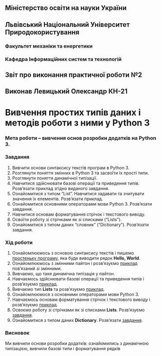 ## Міністерство освіти на науки України
## Львівський Національний Університет Природокористування
### Факультет механіки та енергетики
### Кафедра Інформаційних систем та технологій

## Звіт про виконання практичної роботи №2
## Виконав Левицький Олександр КН-21
# Вивчення простих типів даних і методів роботи з ними у Python 3

### Мета роботи – вивчення основ розробки додатків на Python 3.

### Завдання
1. Вивчити основи синтаксису текстів програм в Python 3.
2. Розглянути поняття змінних в Python 3 та засвоїти їх прості типи.
3. Розглянути поняття динамічної типізації.
4. Навчитися здійснювати базові операції та приведення типів. Розв’язати приклад згідно виданого завдання.
5. Ознайомитися з типом “List”. Навчитися задавати та зчитувати значення їх елементів. Розв’язати приклад.
6. Ознайомитися основними операторами мови Python 3. Розв’язати завдання.
7. Навчитися основам форматування стрічок і текстового виводу.
8. Освоїти роботу зі стрічками як зі списками (“Lists”).
9. Ознайомитися з типом даних “словник” (“Dictionary”). Розв’язати завдання.

### Хід роботи
1. Ознайомлюємось з основою синтаксису текстів і пишемо [простеньку програму](./hello.py), яка буде виводити рядок **Hello, World**.
2. Ознайомлюємось з змінними пайтон і розвʼязуємо [приклад](./variables.py) повʼязаний зі змінними.
3. Вивчаємо, що таке динамічна типізація у пайтон.
4. Навчаємось здійснювати базові операції та приведення типів і розвʼязуємо [приклад](./basic-operation.py).
5. Вивчаємо тип **Lists** та розвʼязуємо [приклад](./lists.py).
6. Ознайомлюємося з основними операторами мови Python 3.
7. Навчаємось основам форматування стрічок і текстового виводу і розвʼязуємо [приклад](./string.py).
8. Освоємо роботу зі стрічками як зі списками **Lists**. Розв’язуємо [завдання](./basic-string.py).
9. Ознайомитися з типом даних **Dictionary**. Розв’язати [завдання](./dictionaries.py).


### Висновок
Ми вивчили основи розробки додатків: ознайомились з динамічною типізацією, вивчили базові типи і форматування рядків 